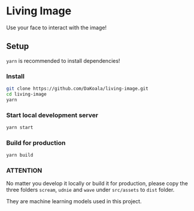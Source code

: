 # Living Image

Use your face to interact with the image!

## Setup

`yarn` is recommended to install dependencies!

### Install

```bash
git clone https://github.com/DaKoala/living-image.git
cd living-image
yarn
```

### Start local development server
```bash
yarn start
```

### Build for production
```bash
yarn build
```

### ATTENTION
No matter you develop it locally or build it for production, please copy the three folders `scream`, `udnie` and `wave` under `src/assets` to `dist` folder.

They are machine learning models used in this project.
